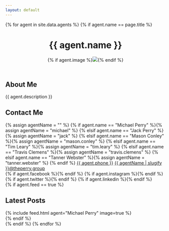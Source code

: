 ```yaml
---
layout: default
---
```

{% for agent in site.data.agents %}
  {% if agent.name == page.title %}
  <header class="row">
    <h1>{{ agent.name }}</h1>
    <div id="header-image">{% if agent.image %}<img src="{{ agent.image }}" />{% endif %}</div>
  </header>
  <div class="feed-content row">
    <div class="clearfix section">
      <div class="split-section about-me-section">
        <h2 id="about-me">About Me</h2>
        <p>{{ agent.description }}</p>
      </div>
      <div class="split-section contact-me-section">
        <h2 id="contact-me">Contact Me</h2>
        {% assign agentName = "" %}
        {% if agent.name == "Michael Perry" %}{% assign agentName = "michael" %}
        {% elsif agent.name == "Jack Perry" %}{% assign agentName = "jack" %}
        {% elsif agent.name == "Mason Conley" %}{% assign agentName = "mason.conley" %}
        {% elsif agent.name == "Tim Leary" %}{% assign agentName = "tim.leary" %}
        {% elsif agent.name == "Travis Clemens" %}{% assign agentName = "travis.clemens" %}
        {% elsif agent.name == "Tanner Webster" %}{% assign agentName = "tanner.webster" %}
        {% endif %}
        <a class="contact-section" href="tel:1-{{ agent.phone }}"><i class="theperrygroup-phone"></i>{{ agent.phone }}</a>
        <a class="contact-section" href="mailto:{{ agentName | slugify }}@theperry.group"><i class="theperrygroup-email"></i>{{ agentName | slugify }}@theperry.group</a>
        <div class="contact-section social-container">
          {% if agent.facebook %}<a class="social" href="https://www.facebook.com/{{ agent.facebook }}" target="_blank" title="Connect with me on Facebook"><i class="theperrygroup-facebook"></i></a>{% endif %}
          {% if agent.instagram %}<a class="social" href="https://www.instagram.com/{{ agent.instagram }}" target="_blank" title="Connect with me on Instagram"><i class="theperrygroup-instagram"></i></a>{% endif %}
          {% if agent.twitter %}<a class="social" href="https://www.twitter.com/{{ agent.twitter }}" target="_blank" title="Connect with me on Twitter"><i class="theperrygroup-twitter"></i></a>{% endif %}
          {% if agent.linkedin %}<a class="social" href="https://www.linkedin.com/in/{{ agent.linkedin }}" target="_blank" title="Connect with me on LinkedIn"><i class="theperrygroup-linkedin"></i></a>{% endif %}
        </div>
      </div>
    </div>
    {% if agent.feed == true %}<div class="section">
      <h2 id="latest-posts">Latest Posts</h2>
      {% include feed.html agent="Michael Perry" image=true %}
    </div>{% endif %}
  </div>
  {% endif %}
{% endfor %}
